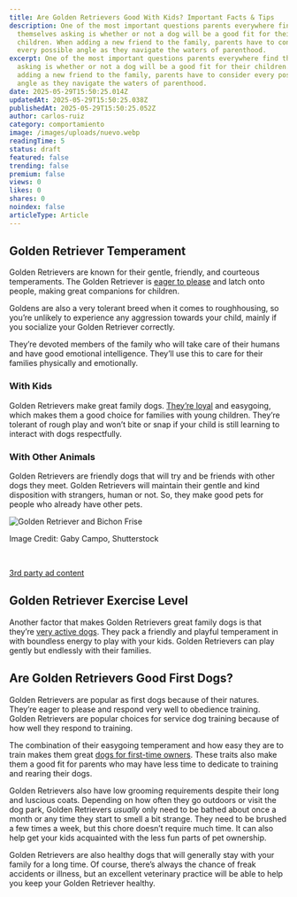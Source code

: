```yaml
---
title: Are Golden Retrievers Good With Kids? Important Facts & Tips
description: One of the most important questions parents everywhere find
  themselves asking is whether or not a dog will be a good fit for their
  children. When adding a new friend to the family, parents have to consider
  every possible angle as they navigate the waters of parenthood.
excerpt: One of the most important questions parents everywhere find themselves
  asking is whether or not a dog will be a good fit for their children. When
  adding a new friend to the family, parents have to consider every possible
  angle as they navigate the waters of parenthood.
date: 2025-05-29T15:50:25.014Z
updatedAt: 2025-05-29T15:50:25.038Z
publishedAt: 2025-05-29T15:50:25.052Z
author: carlos-ruiz
category: comportamiento
image: /images/uploads/nuevo.webp
readingTime: 5
status: draft
featured: false
trending: false
premium: false
views: 0
likes: 0
shares: 0
noindex: false
articleType: Article
---
```

## Golden Retriever Temperament

Golden Retrievers are known for their gentle, friendly, and courteous temperaments. The Golden Retriever is [eager to please](https://www.dogster.com/dog-breeds/are-golden-retrievers-good-family-dogs/) and latch onto people, making great companions for children.

Goldens are also a very tolerant breed when it comes to roughhousing, so you’re unlikely to experience any aggression towards your child, mainly if you socialize your Golden Retriever correctly.

They’re devoted members of the family who will take care of their humans and have good emotional intelligence. They’ll use this to care for their families physically and emotionally.

### With Kids

Golden Retrievers make great family dogs. [They’re loyal](https://www.dogster.com/lifestyle/most-loyal-dog-breeds/) and easygoing, which makes them a good choice for families with young children. They’re tolerant of rough play and won’t bite or snap if your child is still learning to interact with dogs respectfully.

### With Other Animals

Golden Retrievers are friendly dogs that will try and be friends with other dogs they meet. Golden Retrievers will maintain their gentle and kind disposition with strangers, human or not. So, they make good pets for people who already have other pets.

![Golden Retriever and Bichon Frise](https://www.dogster.com/wp-content/uploads/2024/03/Golden-Retriever-and-Bichon-Frise_Gaby-Campo_Shutterstock.jpg)

Image Credit: Gaby Campo, Shutterstock

 

[3rd party ad content](https://283e7bffaeab25384f9621230279cc2a.safeframe.googlesyndication.com/safeframe/1-0-45/html/container.html)

## Golden Retriever Exercise Level

Another factor that makes Golden Retrievers great family dogs is that they’re [very active dogs](https://www.dogster.com/dog-breeds/are-golden-retrievers-hyper-dogs/). They pack a friendly and playful temperament in with boundless energy to play with your kids. Golden Retrievers can play gently but endlessly with their families.

## Are Golden Retrievers Good First Dogs?

Golden Retrievers are popular as first dogs because of their natures. They’re eager to please and respond very well to obedience training. Golden Retrievers are popular choices for service dog training because of how well they respond to training.

The combination of their easygoing temperament and how easy they are to train makes them great [dogs for first-time owners](https://www.dogster.com/dog-breeds/golden-retrievers-good-for-first-time-owners/). These traits also make them a good fit for parents who may have less time to dedicate to training and rearing their dogs.

Golden Retrievers also have low grooming requirements despite their long and luscious coats. Depending on how often they go outdoors or visit the dog park, Golden Retrievers *usually* only need to be bathed about once a month or any time they start to smell a bit strange. They need to be brushed a few times a week, but this chore doesn’t require much time. It can also help get your kids acquainted with the less fun parts of pet ownership.

Golden Retrievers are also healthy dogs that will generally stay with your family for a long time. Of course, there’s always the chance of freak accidents or illness, but an excellent veterinary practice will be able to help you keep your Golden Retriever healthy.